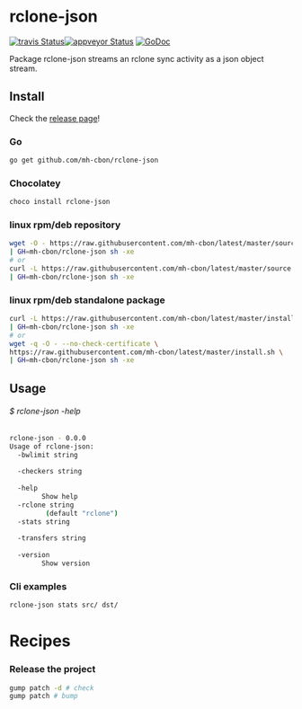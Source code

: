 # rclone-json
[![travis Status](https://travis-ci.org/mh-cbon/rclone-json.svg?branch=master)](https://travis-ci.org/mh-cbon/rclone-json)[![appveyor Status](https://ci.appveyor.com/api/projects/status/github/mh-cbon/rclone-json?branch=master&svg=true)](https://ci.appveyor.com/project/mh-cbon/rclone-json)
[![GoDoc](https://godoc.org/github.com/mh-cbon/rclone-json?status.svg)](http://godoc.org/github.com/mh-cbon/rclone-json)

Package rclone-json streams an rclone sync activity as a json object stream.


## Install
Check the [release page](https://github.com/mh-cbon/rclone-json/releases)!

### Go

```sh
go get github.com/mh-cbon/rclone-json
```


### Chocolatey
```sh
choco install rclone-json
```

### linux rpm/deb repository
```sh
wget -O - https://raw.githubusercontent.com/mh-cbon/latest/master/source.sh \
| GH=mh-cbon/rclone-json sh -xe
# or
curl -L https://raw.githubusercontent.com/mh-cbon/latest/master/source.sh \
| GH=mh-cbon/rclone-json sh -xe
```

### linux rpm/deb standalone package
```sh
curl -L https://raw.githubusercontent.com/mh-cbon/latest/master/install.sh \
| GH=mh-cbon/rclone-json sh -xe
# or
wget -q -O - --no-check-certificate \
https://raw.githubusercontent.com/mh-cbon/latest/master/install.sh \
| GH=mh-cbon/rclone-json sh -xe
```

## Usage


###### $ rclone-json -help
```sh
rclone-json - 0.0.0
Usage of rclone-json:
  -bwlimit string
    	
  -checkers string
    	
  -help
    	Show help
  -rclone string
    	 (default "rclone")
  -stats string
    	
  -transfers string
    	
  -version
    	Show version
```

### Cli examples

```sh
rclone-json stats src/ dst/
```

# Recipes

### Release the project

```sh
gump patch -d # check
gump patch # bump
```
